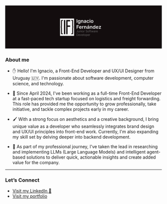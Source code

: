 ![Banner](https://github.com/ignfer/ignfer/blob/main/banner-clean-short.png)

### About me
* ✋ Hello! I'm Ignacio, a Front-End Developer and UX/UI Designer from Uruguay 🇺🇾. I'm passionate about software development, computer science, and technology.

* 💼 Since April 2024, I've been working as a full-time Front-End Developer at a fast-paced tech startup focused on logistics and freight forwarding. This role has provided me the opportunity to grow professionally, take initiative, and tackle complex projects early in my career.

* 🖌️ With a strong focus on aesthetics and a creative background, I bring unique value as a developer who seamlessly integrates brand design and UX/UI principles into front-end work. Currently, I'm also expanding my skill set by delving deeper into backend development.

* 🤖 As part of my professional journey, I've taken the lead in researching and implementing LLMs (Large Language Models) and intelligent agent-based solutions to deliver quick, actionable insights and create added value for the company.

---

### Let’s Connect

* [Visit my LinkedIn 💼](https://www.linkedin.com/in/ignaciofern%C3%A1ndez/)
* [Visit my portfolio](https://ignfer.github.io/portfolio/)
